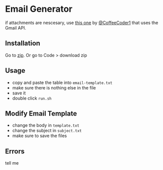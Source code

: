 # Email Generator

if attachments are nescesary, use [this one](https://github.com/CoffeeCoder1/Email-Generator) by [@CoffeeCoder1](https://github.com/CoffeeCoder1) that uses the Gmail API.

## Installation

Go to [zip](https://github.com/roboblazers7617/2024Robot/archive/refs/heads/main.zip). Or go to Code > download zip

## Usage

- copy and paste the table into `email-template.txt`
- make sure there is nothing else in the file
- save it
- double click `run.sh`

## Modify Email Template

- change the body in `template.txt`
- change the subject in `subject.txt`
- make sure to save the files

## Errors

tell me

